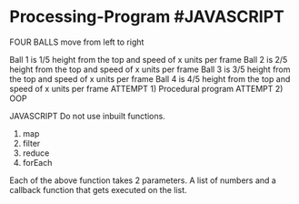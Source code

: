 # Processing-Program #JAVASCRIPT
FOUR BALLS move from left to right

Ball 1 is 1/5 height from the top and speed of x units per frame
Ball 2 is 2/5 height from the top and speed of x units per frame
Ball 3 is 3/5 height from the top and speed of x units per frame
Ball 4 is 4/5 height from the top and speed of x units per frame
ATTEMPT 1) Procedural program
ATTEMPT 2) OOP

JAVASCRIPT
Do not use inbuilt functions.
1. map
2. filter
3. reduce
4. forEach

Each of the above function takes 2 parameters. A list of numbers and a callback function that gets executed on the list.
